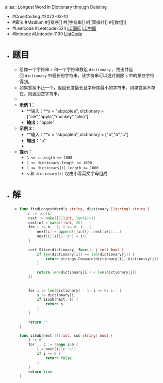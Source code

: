 alias:: Longest Word in Dictionary through Deleting
- #CruelCoding #2022-08-10
- #算法 #Medium #[[排序]] #[[字符串]] #[[双指针]] #[[数组]]
- #Leetcode #Leetcode-524 [LC国际](https://leetcode.com/problems/longest-word-in-dictionary-through-deleting/) [LC中国](https://leetcode.cn/problems/longest-word-in-dictionary-through-deleting/)
- #lintcode #Lintcode-1190 [LintCode](https://www.lintcode.com/problem/1190/)
- # 题目
	- 给你一个字符串 `s` 和一个字符串数组 `dictionary` ，找出并返回 `dictionary` 中最长的字符串，该字符串可以通过删除 `s` 中的某些字符得到。
	- 如果答案不止一个，返回长度最长且字母序最小的字符串。如果答案不存在，则返回空字符串。
	-
	- **示例 1：**
		- **输入：**s = "abpcplea", dictionary = ["ale","apple","monkey","plea"]
		- **输出：**"apple"
	- **示例 2：**
		- **输入：**s = "abpcplea", dictionary = ["a","b","c"]
		- **输出：**"a"
		-
	- **提示：**
		- `1 <= s.length <= 1000`
		- `1 <= dictionary.length <= 1000`
		- `1 <= dictionary[i].length <= 1000`
		- `s` 和 `dictionary[i]` 仅由小写英文字母组成
- # 解
	- ```go
	  func findLongestWord(s string, dictionary []string) string {
	      n := len(s)
	      next := make([][]int, len(s)+1)
	      next[n] = make([]int, 26)
	      for i := n - 1; i >= 0; i-- {
	          next[i] = append([]int{}, next[i+1]...)
	          next[i][s[i]-'a'] = i+1
	      }
	      
	      sort.Slice(dictionary, func(i, j int) bool {
	          if len(dictionary[i]) == len(dictionary[j]) {
	              return strings.Compare(dictionary[i], dictionary[j]) > 0
	          }
	          
	          return len(dictionary[i]) < len(dictionary[j])
	      })
	      
	      
	      for i := len(dictionary) - 1; i >= 0; i-- {
	          s := dictionary[i]
	          if isSub(next, s) {
	              return s
	          }
	      }
	      
	      return ""
	  }
	  
	  func isSub(next [][]int, sub string) bool {
	      i := 0
	      for _, c := range sub {
	          i = next[i][c-'a']
	          if i == 0 {
	              return false
	          }
	      }
	      return true
	  }
	  ```